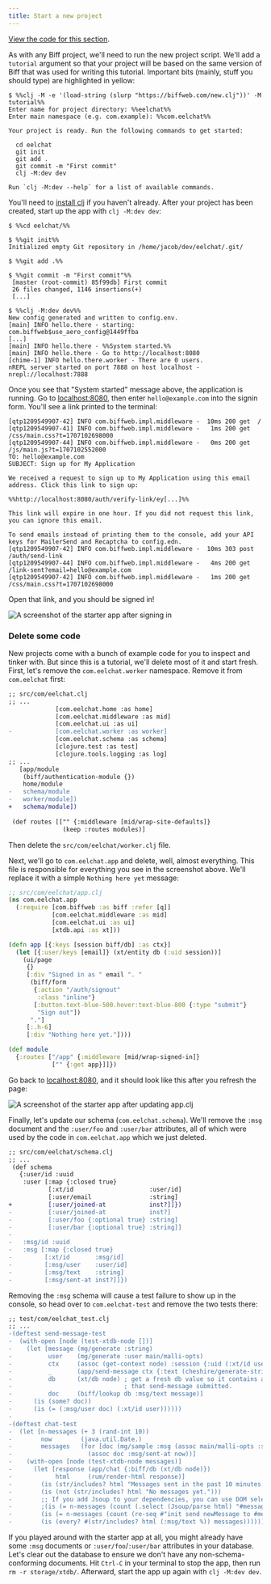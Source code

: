 ```yaml
---
title: Start a new project
---
```


[View the code for this section](https://github.com/jacobobryant/eelchat/commit/b1e3b121f953e3f2eea04202a336f6c7f94829a2).

As with any Biff project, we'll need to run the new project script. We'll add a
`tutorial` argument so that your project will be based on the same version of
Biff that was used for writing this tutorial. Important bits (mainly, stuff you
should type) are highlighted in yellow:

```plain
$ %%clj -M -e '(load-string (slurp "https://biffweb.com/new.clj"))' -M tutorial%%
Enter name for project directory: %%eelchat%%
Enter main namespace (e.g. com.example): %%com.eelchat%%

Your project is ready. Run the following commands to get started:

  cd eelchat
  git init
  git add .
  git commit -m "First commit"
  clj -M:dev dev

Run `clj -M:dev --help` for a list of available commands.
```

You'll need to
[install clj](https://clojure.org/guides/install_clojure) if you
haven't already. After your project has been created, start up the app with
`clj -M:dev dev`:

```plain
$ %%cd eelchat/%%

$ %%git init%%
Initialized empty Git repository in /home/jacob/dev/eelchat/.git/

$ %%git add .%%

$ %%git commit -m "First commit"%%
 [master (root-commit) 85f99db] First commit
 26 files changed, 1146 insertions(+)
 [...]

$ %%clj -M:dev dev%%
New config generated and written to config.env.
[main] INFO hello.there - starting: com.biffweb$use_aero_config@1449ffba
[...]
[main] INFO hello.there - %%System started.%%
[main] INFO hello.there - Go to http://localhost:8080
[chime-1] INFO hello.there.worker - There are 0 users.
nREPL server started on port 7888 on host localhost - nrepl://localhost:7888
```

Once you see that "System started" message above, the application is running.
Go to [localhost:8080](http://localhost:8080), then enter `hello@example.com`
into the signin form. You'll see a link printed to the terminal:

```plain
[qtp1209549907-42] INFO com.biffweb.impl.middleware -  10ms 200 get  /
[qtp1209549907-41] INFO com.biffweb.impl.middleware -   1ms 200 get  /css/main.css?t=1707102698000
[qtp1209549907-44] INFO com.biffweb.impl.middleware -   0ms 200 get  /js/main.js?t=1707102552000
TO: hello@example.com
SUBJECT: Sign up for My Application

We received a request to sign up to My Application using this email address. Click this link to sign up:

%%http://localhost:8080/auth/verify-link/ey[...]%%

This link will expire in one hour. If you did not request this link, you can ignore this email.

To send emails instead of printing them to the console, add your API keys for MailerSend and Recaptcha to config.edn.
[qtp1209549907-42] INFO com.biffweb.impl.middleware -  10ms 303 post /auth/send-link
[qtp1209549907-44] INFO com.biffweb.impl.middleware -   4ms 200 get  /link-sent?email=hello@example.com
[qtp1209549907-42] INFO com.biffweb.impl.middleware -   1ms 200 get  /css/main.css?t=1707102698000
```

Open that link, and you should be signed in!

![A screenshot of the starter app after signing in](/img/tutorial/signed-in.png)

### Delete some code

New projects come with a bunch of example code for you to inspect and tinker
with. But since this is a tutorial, we'll delete most of it and start fresh. First,
let's remove the `com.eelchat.worker` namespace. Remove it from `com.eelchat` first:

```diff
;; src/com/eelchat.clj
;; ...
             [com.eelchat.home :as home]
             [com.eelchat.middleware :as mid]
             [com.eelchat.ui :as ui]
-            [com.eelchat.worker :as worker]
             [com.eelchat.schema :as schema]
             [clojure.test :as test]
             [clojure.tools.logging :as log]
;; ...
   [app/module
    (biff/authentication-module {})
    home/module
-   schema/module
-   worker/module])
+   schema/module])
 
 (def routes [["" {:middleware [mid/wrap-site-defaults]}
               (keep :routes modules)]
```

Then delete the `src/com/eelchat/worker.clj` file.

Next, we'll go to `com.eelchat.app` and delete, well, almost everything.
This file is responsible for everything you see in the screenshot above. We'll replace it
with a simple `Nothing here yet` message:

```clojure
;; src/com/eelchat/app.clj
(ns com.eelchat.app
  (:require [com.biffweb :as biff :refer [q]]
            [com.eelchat.middleware :as mid]
            [com.eelchat.ui :as ui]
            [xtdb.api :as xt]))

(defn app [{:keys [session biff/db] :as ctx}]
  (let [{:user/keys [email]} (xt/entity db (:uid session))]
    (ui/page
     {}
     [:div "Signed in as " email ". "
      (biff/form
       {:action "/auth/signout"
        :class "inline"}
       [:button.text-blue-500.hover:text-blue-800 {:type "submit"}
        "Sign out"])
      "."]
     [:.h-6]
     [:div "Nothing here yet."])))

(def module
  {:routes ["/app" {:middleware [mid/wrap-signed-in]}
            ["" {:get app}]]})
```

Go back to [localhost:8080](http://localhost:8080), and it should look like
this after you refresh the page:

![A screenshot of the starter app after updating app.clj](/img/tutorial/nothing-here-yet.png)

Finally, let's update our schema (`com.eelchat.schema`). We'll remove the
`:msg` document and the `:user/foo` and `:user/bar` attributes, all of which
were used by the code in `com.eelchat.app` which we just deleted.

```diff
;; src/com/eelchat/schema.clj
;; ...
 (def schema
   {:user/id :uuid
    :user [:map {:closed true}
           [:xt/id                     :user/id]
           [:user/email                :string]
+          [:user/joined-at            inst?]]})
-          [:user/joined-at            inst?]
-          [:user/foo {:optional true} :string]
-          [:user/bar {:optional true} :string]]
-
-   :msg/id :uuid
-   :msg [:map {:closed true}
-         [:xt/id       :msg/id]
-         [:msg/user    :user/id]
-         [:msg/text    :string]
-         [:msg/sent-at inst?]]})
```

Removing the `:msg` schema will cause a test failure to show up in the console, so head over to `com.eelchat-test` and
remove the two tests there:

```diff
;; test/com/eelchat_test.clj
;; ...
-(deftest send-message-test
-  (with-open [node (test-xtdb-node [])]
-    (let [message (mg/generate :string)
-          user    (mg/generate :user main/malli-opts)
-          ctx     (assoc (get-context node) :session {:uid (:xt/id user)})
-          _       (app/send-message ctx {:text (cheshire/generate-string {:text message})})
-          db      (xt/db node) ; get a fresh db value so it contains any transactions
-                               ; that send-message submitted.
-          doc     (biff/lookup db :msg/text message)]
-      (is (some? doc))
-      (is (= (:msg/user doc) (:xt/id user))))))
-
-(deftest chat-test
-  (let [n-messages (+ 3 (rand-int 10))
-        now        (java.util.Date.)
-        messages   (for [doc (mg/sample :msg (assoc main/malli-opts :size n-messages))]
-                     (assoc doc :msg/sent-at now))]
-    (with-open [node (test-xtdb-node messages)]
-      (let [response (app/chat {:biff/db (xt/db node)})
-            html     (rum/render-html response)]
-        (is (str/includes? html "Messages sent in the past 10 minutes:"))
-        (is (not (str/includes? html "No messages yet.")))
-        ;; If you add Jsoup to your dependencies, you can use DOM selectors instead of just regexes:
-        ;(is (= n-messages (count (.select (Jsoup/parse html) "#messages > *"))))
-        (is (= n-messages (count (re-seq #"init send newMessage to #message-header" html))))
-        (is (every? #(str/includes? html (:msg/text %)) messages))))))
```

If you played around with the starter app at all, you might already have some
`:msg` documents or `:user/foo`/`:user/bar` attributes in your database. Let's
clear out the database to ensure we don't have any non-schema-conforming
documents. Hit `Ctrl-C` in your terminal to stop the app, then run
`rm -r storage/xtdb/`. Afterward, start the app up again with `clj -M:dev dev`.
